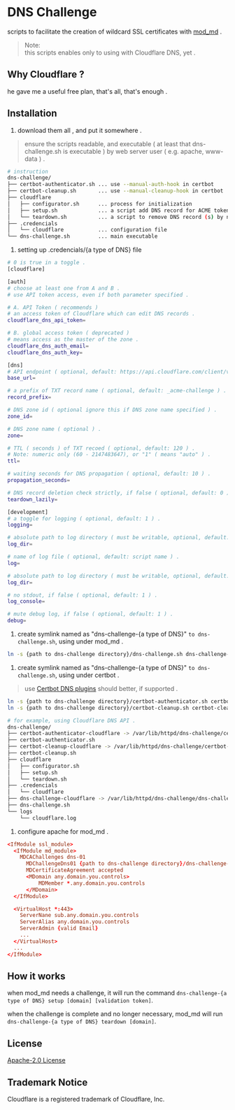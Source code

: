 # DNS Challenge
scripts to facilitate the creation of wildcard SSL certificates with [mod_md](https://github.com/icing/mod_md#mdchallengedns01) .

> Note:  
> this scripts enables only to using with Cloudflare DNS, yet .
## Why Cloudflare ?
he gave me a useful free plan, that's all, that's enough .

## Installation
1. download them all , and put it somewhere .
>  ensure the scripts readable, and executable ( at least that dns-challenge.sh is executable ) by web server user ( e.g. apache, www-data ) .
```bash
# instruction
dns-challenge/
├── certbot-authenticator.sh ... use --manual-auth-hook in certbot
├── certbot-cleanup.sh       ... use --manual-cleanup-hook in certbot
├── cloudflare
│   ├── configurator.sh      ... process for initialization
│   ├── setup.sh             ... a script add DNS record for ACME token validation
│   └── teardown.sh          ... a script to remove DNS record (s) by name
├── .credencials
│   └── cloudflare           ... configuration file
└── dns-challenge.sh         ... main executable
```

1. setting up .credencials/{a type of DNS} file
```bash
# 0 is true in a toggle .
[cloudflare]

[auth]
# choose at least one from A and B .
# use API token access, even if both parameter specified .

# A. API Token ( recommends )
# an access token of Cloudflare which can edit DNS records .
cloudflare_dns_api_token=

# B. global access token ( deprecated )
# means access as the master of the zone .
cloudflare_dns_auth_email=
cloudflare_dns_auth_key=

[dns]
# API endpoint ( optional, default: https://api.cloudflare.com/client/v4/zones ) .
base_url=

# a prefix of TXT record name ( optional, default: _acme-challenge ) .
record_prefix=

# DNS zone id ( optional ignore this if DNS zone name specified ) .
zone_id=

# DNS zone name ( optional ) .
zone=

# TTL ( seconds ) of TXT recoed ( optional, default: 120 ) .
# Note: numeric only (60 - 2147483647), or "1" ( means "auto" ) .
ttl=

# waiting seconds for DNS propagation ( optional, default: 10 ) .
propagation_seconds=

# DNS record deletion check strictly, if false ( optional, default: 0 ) .
teardown_lazily=

[development]
# a toggle for logging ( optional, default: 1 ) .
logging=

# absolute path to log directory ( must be writable, optional, default: (path to dns-challange.sh directory)/logs ) .
log_dir=

# name of log file ( optional, default: script name ) .
log=

# absolute path to log directory ( must be writable, optional, default: (path to dns-challange.sh directory)/logs ) .
log_dir=

# no stdout, if false ( optional, default: 1 ) .
log_console=

# mute debug log, if false ( optional, default: 1 ) .
debug=

```

1. create symlink named as "dns-challenge-{a type of DNS}" `to dns-challenge.sh`, using under mod_md .
```bash
ln -s {path to dns-challenge directory}/dns-challenge.sh dns-challenge-{a type of DNS}
```

1. create symlink named as "dns-challenge-{a type of DNS}" `to dns-challenge.sh`, using under certbot .
> use [Certbot DNS plugins](https://certbot.eff.org/docs/using.html#dns-plugins) should better, if supported .
```bash
ln -s {path to dns-challenge directory}/certbot-authenticator.sh certbot-authenticator-{a type of DNS}
ln -s {path to dns-challenge directory}/certbot-cleanup.sh certbot-cleanup-{a type of DNS}
```

```bash
# for example, using Cloudflare DNS API .
dns-challenge/
├── certbot-authenticator-cloudflare -> /var/lib/httpd/dns-challenge/certbot-authenticator.sh
├── certbot-authenticator.sh
├── certbot-cleanup-cloudflare -> /var/lib/httpd/dns-challenge/certbot-cleanup.sh
├── certbot-cleanup.sh
├── cloudflare
│   ├── configurator.sh
│   ├── setup.sh
│   └── teardown.sh
├── .credencials
│   └── cloudflare
├── dns-challenge-cloudflare -> /var/lib/httpd/dns-challenge/dns-challenge.sh
├── dns-challenge.sh
└── logs
    └── cloudflare.log
```

1. configure apache for mod_md .
```httpd.ssl.conf
<IfModule ssl_module>
  <IfModule md_module>
    MDCAChallenges dns-01
	  MDChallengeDns01 {path to dns-challenge directory}/dns-challenge-{a type of DNS}
	  MDCertificateAgreement accepted
	  <MDomain any.domain.you.controls>
		  MDMember *.any.domain.you.controls
	  </MDomain>
  </IfModule>

  <VirtualHost *:443>
    ServerNane sub.any.domain.you.controls
    ServerAlias any.domain.you.controls
    ServerAdmin {valid Email}
    ...
  </VirtualHost>
  ...
</IfModule>
```

## How it works
when mod_md needs a challenge, it will run the command
  `dns-challenge-{a type of DNS} setup [domain] [validation token]`.

when the challenge is complete and no longer necessary, mod_md will run
`dns-challenge-{a type of DNS} teardown [domain]`.

## License
[Apache-2.0 License](/LICENSE)

## Trademark Notice
Cloudflare is a registered trademark of Cloudflare, Inc.
